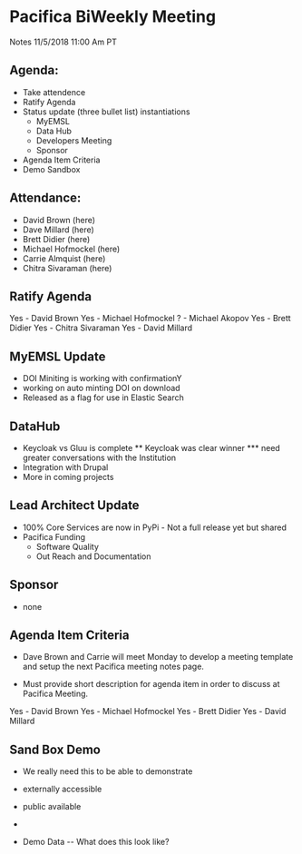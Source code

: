 # Pacifica BiWeekly Meeting
Notes 11/5/2018 11:00 Am PT

## Agenda:

* Take attendence
* Ratify Agenda
* Status update (three bullet list) instantiations
  * MyEMSL 
  * Data Hub 
  * Developers Meeting
  * Sponsor
* Agenda Item Criteria
* Demo Sandbox


## Attendance:
* David Brown (here)
* Dave Millard (here)
* Brett Didier (here)
* Michael Hofmockel (here)
* Carrie Almquist (here)
* Chitra Sivaraman (here)

## Ratify Agenda

Yes - David Brown
Yes - Michael Hofmockel
? - Michael Akopov
Yes - Brett Didier
Yes - Chitra Sivaraman
Yes - David Millard


## MyEMSL Update
* DOI Miniting is working with confirmationY
* working on auto minting DOI on download
* Released as a flag for use in Elastic Search 

## DataHub
* Keycloak vs Gluu is complete
** Keycloak was clear winner
*** need greater conversations with the Institution
* Integration with Drupal
* More in coming projects

## Lead Architect Update

* 100% Core Services are now in PyPi - Not a full release yet but shared
* Pacifica Funding
    * Software Quality
    * Out Reach and Documentation

## Sponsor

* none

## Agenda Item Criteria

* Dave Brown and Carrie will meet Monday to develop a meeting template and setup the next Pacifica meeting notes page.

* Must provide short description for agenda item in order to discuss at Pacifica Meeting.

Yes - David Brown
Yes - Michael Hofmockel
Yes - Brett Didier
Yes - David Millard

## Sand Box Demo

* We really need this to be able to demonstrate

* externally accessible
* public available
* 

* Demo Data -- What does this look like?